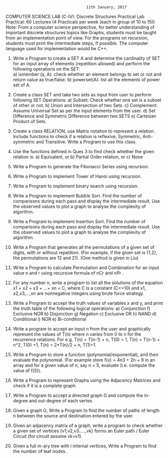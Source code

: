 										11th January, 2017
COMPUTER SCIENCE LAB (C-IV): Discrete Structures Practical Lab
Practical: 60 Lectures
(4 Practicals per week (each in group of 10 to 15))
Note: From a computer science perspective, for better understanding of important discrete structures topics like Graphs, students must be taught from an implementation point of view. For the programs on recursion, students must print the intermediate steps, if possible. The computer language used for implementation would be C++.
1.	Write a Program to create a SET A and determine the cardinality of SET for an input array of elements (repetition allowed) and perform the following operations on the SET:   
a)	ismember (a, A): check whether an element belongs to set or not and return value as true/false.	
b)	powerset(A): list all the elements of power set of A.
2.	Create a class SET and take two sets as input from user to perform following SET Operations:
a)	Subset: Check whether one set is a subset of other or not.
b)	Union and Intersection of two Sets.
c)	Complement: Assume Universal Set as per the input elements from the user.
d)	Set Difference and Symmetric Difference between two SETS
e)	 Cartesian Product of Sets.
3.	Create a class RELATION, use Matrix notation to represent a relation. Include functions to check if a relation is reflexive, Symmetric, Anti-symmetric and Transitive. Write a Program to use this class.
4.	Use the functions defined in Ques 3 to find check whether the given relation is:
a)	Equivalent, or
b)	Partial Order relation, or
c)	None
5.	Write a Program to generate the Fibonacci Series using recursion.
6.	Write a Program to implement Tower of Hanoi using recursion.
7.	Write a Program to implement binary search using recursion.
8.	Write a Program to implement Bubble Sort. Find the number of comparisons during each pass and display the intermediate result. Use the observed values to plot a graph to analyse the complexity of algorithm.
9.	Write a Program to implement Insertion Sort. Find the number of comparisons during each pass and display the intermediate result. Use the observed values to plot a graph to analyse the complexity of algorithm.




10.	Write a Program that generates all the permutations of a given set of digits, with or without repetition. (For example, if the given set is {1,2}, the permutations are 12 and 21). (One method is given in Liu)
11.	Write a Program to calculate Permutation and Combination for an input value n and r using recursive formula of  nCr and nPr .
12.	For any number n, write a program to list all the solutions of the equation x1 + x2 + x3 + …+ xn = C, where C is a constant (C<=10) and x1, x2,x3,…,xn are nonnegative integers using brute force strategy. 
13.	Write a Program to accept the truth values of variables x and y, and print the truth table of the following logical operations:
a)	Conjunction 					f) Exclusive NOR
b)	Disjunction					g) Negation
c)	Exclusive OR					h) NAND
d)	Conditional 					i) NOR
e)	Bi-conditional 
14.	Write a program to accept an input n from the user and graphically represent the values of T(n) where n varies from 0 to n for the recurrence relations. For e.g. T(n) = T(n-1) + n, T(0) = 1, T(n) = T(n-1) + n^2, T(0) =1, T(n) = 2*T(n)/2 + n, T(1)=1.
15.	Write a Program to store a function (polynomial/exponential), and then evaluate the polynomial. (For example store f(x) = 4n3 + 2n + 9 in an array and for a given value of n, say n = 5, evaluate (i.e. compute the value of f(5)).
16.	Write a Program to represent Graphs using the Adjacency Matrices and check if it is a complete graph. 
17.	Write a Program to accept a directed graph G and compute the in-degree and out-degree of each vertex. 
18.	Given a graph G, Write a Program to find the number of paths of length n between the source and destination entered by the user. 
19.	Given an adjacency matrix of a graph, write a program to check whether a given set of vertices {v1,v2,v3.....,vk} forms an Euler path / Euler Circuit (for circuit assume vk=v1).
20.	Given a full m-ary tree with i internal vertices, Write a Program to find the number of leaf nodes.

